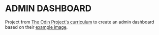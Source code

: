 # ADMIN DASHBOARD
Project from [The Odin Project's curriculum](https://theodinproject.com) to create an admin dashboard based on their [example image](https://cdn.statically.io/gh/TheOdinProject/curriculum/main/html_css/grid-lessons/project-dashboard/dashboard-project.png).